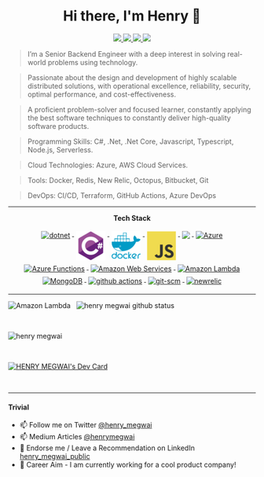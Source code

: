 
<h1 align="center">Hi there, I'm Henry 👋</h1>

<p align="center"> 
 <a href="https://twitter.com/henry_megwai" alt="henry megwai's twitter">
   <img src="https://img.shields.io/badge/-@henry_megwai-%231DA1F2?style=flat-square&logo=twitter&logoColor=ffffff" />
 </a>
 <a href="https://github.com/henrymegwai" alt="henry megwai's github">
   <img src="https://img.shields.io/badge/-@henrymegwai-%23181717?style=flat-square&logo=github" />
 </a>
 <a href="https://www.linkedin.com/in/henry-megwai-public" alt="henry megwai's linkedin">
   <img src="https://img.shields.io/badge/-henrymegwai-blue?style=flat-square&logo=Linkedin&logoColor=white&link=https://www.linkedin.com/in/henry-megwai-public" />
 </a>
 <a>
   <img src="https://komarev.com/ghpvc/?username=henrymegwai&color=ff69b4&style=flat-square" />
 </a>
</p>

> I’m a Senior Backend Engineer with a deep interest in solving real-world problems using technology.

> Passionate about the design and development of highly scalable distributed solutions, with operational excellence, reliability, security, optimal performance, and cost-effectiveness.

> A proficient problem-solver and focused learner, constantly applying the best software techniques to constantly deliver high-quality software products.

> Programming Skills: C#, .Net, .Net Core, Javascript, Typescript, Node.js, Serverless.

> Cloud Technologies: Azure, AWS Cloud Services.


> Tools: Docker, Redis, New Relic, Octopus, Bitbucket, Git


> DevOps: CI/CD, Terraform, GitHub Actions, Azure DevOps


---

<p align="center"> 
 <strong>
  Tech Stack
  </strong>
</p>

<p align="center">

  <a href="https://dotnet.microsoft.com/">
    <img src="https://upload.wikimedia.org/wikipedia/commons/e/ee/.NET_Core_Logo.svg" height="60px" alt="dotnet" style="vertical-align:top; margin:4px;">
  </a>
   <a href="https://dotnet.microsoft.com/">
    <img src="https://github.com/devicons/devicon/blob/master/icons/csharp/csharp-original.svg" height="60px" alt="dotnet" style="vertical-align:top; margin:4px;">
  </a>
  <a href="https://hub.docker.com/">
    <img src="https://github.com/devicons/devicon/blob/master/icons/docker/docker-plain-wordmark.svg" height="60px alt="docker" style="vertical-align:top; margin:4px">
  </a>
   <a href="https://dotnet.microsoft.com/">
    <img src="https://github.com/devicons/devicon/blob/master/icons/javascript/javascript-original.svg" height="60px alt="dotnet" style="vertical-align:top; margin:4px;">
  </a>
  <a href="">
    <img src="https://www.vectorlogo.zone/logos/typescriptlang/typescriptlang-ar21.svg" height="60px alt="typescript" style="vertical-align:top; margin:4px;">
  </a>  
  <a href="https://azure.microsoft.com">
    <img src="https://www.vectorlogo.zone/logos/microsoft_azure/microsoft_azure-ar21.svg" alt="Azure" style="vertical-align:top; margin:4px">
  </a>
  <a href="https://azure.microsoft.com">
    <img src="https://www.vectorlogo.zone/logos/azurefunctions/azurefunctions-ar21.svg" alt="Azure Functions" style="vertical-align:top; margin:4px">
  </a>
  <a href="https://aws.amazon.com">
    <img src="https://www.vectorlogo.zone/logos/amazon_aws/amazon_aws-ar21.svg" alt="Amazon Web Services" style="vertical-align:top; margin:4px">
  </a>
  <a href="https://aws.amazon.com">
    <img src="https://www.vectorlogo.zone/logos/amazon_awslambda/amazon_awslambda-ar21.svg" alt="Amazon Lambda" style="vertical-align:top; margin:4px">
  </a>
   <a href="https://aws.amazon.com">
    <img src="https://www.vectorlogo.zone/logos/mongodb/mongodb-ar21.svg" alt="MongoDB" style="vertical-align:top; margin:4px">
  </a>
  <a href="https://docs.github.com/en/actions">
    <img src="https://www.vectorlogo.zone/logos/github/github-ar21.svg" alt="github actions" style="vertical-align:top; margin:4px">
  </a>
  <a href="https://www.git.com">
    <img src="https://www.vectorlogo.zone/logos/git-scm/git-scm-ar21.svg" alt="git-scm" style="vertical-align:top; margin:4px">
  </a>
   <a href="https://newrelic.com">
    <img src="https://www.vectorlogo.zone/logos/newrelic/newrelic-ar21.svg" alt="newrelic" style="vertical-align:top; margin:4px">
  </a>
</p>

---


<p> <img src="https://github-readme-stats.vercel.app/api?username=henrymegwai&count_private=true&show_icons=true&theme=onedark" alt="Amazon Lambda" >
  &nbsp; <img src="https://github-readme-streak-stats.herokuapp.com?user=henrymegwai&theme=green&hide_border=true" alt="henry megwai github status" ></p>
<br/>

<p> 
 <img src="https://github-readme-stats.vercel.app/api/top-langs/?username=henrymegwai&layout=compact&hide=html&theme=dark" alt="henry megwai" /> 
</p>

<br/>

<p> 
<a href="https://app.daily.dev/hmegwai"><img src="https://api.daily.dev/devcards/335f83b3775c4082a241deefd59b0e85.png?r=j07" width="400" alt="HENRY MEGWAI's Dev Card"/></a>
</p>
<br/>
 
---

#### Trivial
- 📫 Follow me on Twitter [@henry_megwai](https://twitter.com/henry_megwai)
- 📫 Medium Articles <a href="https://medium.com/@henrymegwai" target="_blank">@henrymegwai</a> 
- 🦸 Endorse me / Leave a Recommendation on LinkedIn <a href="https://linkedin.com/in/henry-megwai-public/" target="_blank">henry_megwai_public</a> 
- 🦸 Career Aim - I am currently working for a cool product company! 

